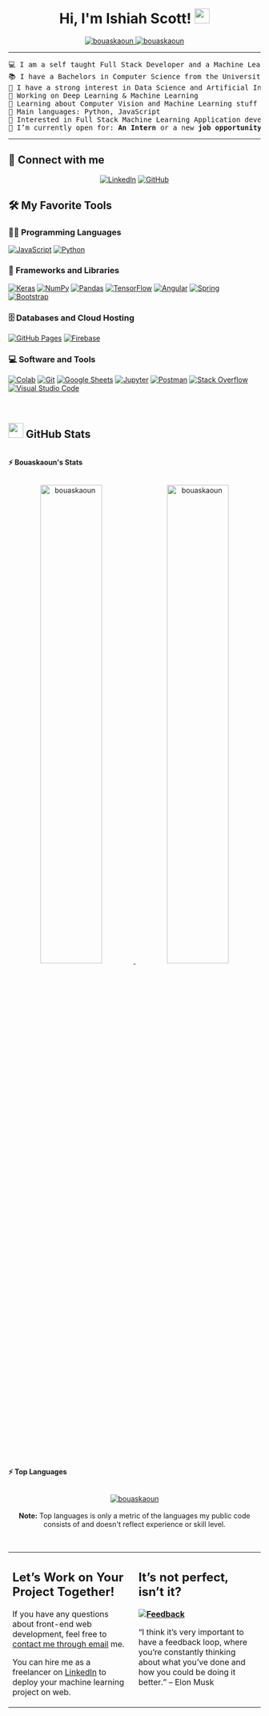   <h1 align="center">
Hi, I'm Ishiah Scott!
	<a href="https://github.com/Bouaskaoun" target="_self">
		<img src="https://media.giphy.com/media/hvRJCLFzcasrR4ia7z/giphy.gif" width="30" data-nsfw-filter-status="sfw" style="visibility: visible;">
	</a>
</h1>
<p align="center">
	<a href="https://github.com/Bouaskaoun">
		<img src="https://komarev.com/ghpvc/?username=bouaskaoun&amp;label=Profile%20views&amp;color=0e75b6&amp;style=flat" alt="bouaskaoun" data-nsfw-filter-status="sfw" style="visibility: visible;">
	</a>
	<a href="https://github.com/Bouaskaoun">
		<img src="https://img.shields.io/github/followers/bouaskaoun?label=Followers" alt="bouaskaoun" data-nsfw-filter-status="sfw" style="visibility: visible;">
	</a>
</p>
<hr>
<pre>💻 I am a self taught Full Stack Developer and a Machine Learning Developer
📚 I have a Bachelors in Computer Science from the University Cadi Ayyad at Morocco
📝 I have a strong interest in Data Science and Artificial Intelligence
🔭 Working on Deep Learning &amp; Machine Learning
🌱 Learning about Computer Vision and Machine Learning stuff
🌟 Main languages: Python, JavaScript
🚩 Interested in Full Stack Machine Learning Application development
🤔 I’m currently open for: <b>An Intern</b> or a new <b>job opportunity</b>, this is <a href="https://drive.google.com/file/d/1OL-pYjC8jb3u3bbqLswQooZkah4ExeZf/view?usp=sharing" target="_blank">MY RESUME.</a>
</pre>
<hr>
<h2 id="-connect-with-me">🤝 Connect with me</h2>
<p align="center">
	<a href="https://www.linkedin.com/in/bouaskaoun/"><img src="https://img.shields.io/badge/linkedin-%230A66C2.svg?style=plastic&amp;logo=linkedin&amp;logoColor=white" alt="LinkedIn" data-nsfw-filter-status="sfw" style="visibility: visible;"></a>
	<a href="https://github.com/Ishiah4325"><img src="https://img.shields.io/badge/github-%23181717.svg?style=plastic&amp;logo=github&amp;logoColor=white" alt="GitHub" data-nsfw-filter-status="sfw" style="visibility: visible;"></a>
</p>
<h2 id="️-my-favorite-tools">🛠️ My Favorite Tools</h2>
<h3 id="-programming-languages">👨‍💻 Programming Languages</h3>
<p>
    <a href="https://github.com/Bouaskaoun"><img alt="JavaScript" src="https://img.shields.io/badge/JavaScript%20-%23F7DF1E.svg?logo=javascript&amp;logoColor=black" data-nsfw-filter-status="sfw" style="visibility: visible;"></a>
    <a href="https://github.com/Bouaskaoun"><img alt="Python" src="https://img.shields.io/badge/Python%20-%2314354C.svg?logo=python&amp;logoColor=white" data-nsfw-filter-status="sfw" style="visibility: visible;"></a>
</p><h3 id="-frameworks-and-libraries">🧰 Frameworks and Libraries</h3>
<p>
    <a href="https://github.com/Bouaskaoun"><img alt="Keras" src="https://img.shields.io/badge/Keras%20-%23D00000.svg?logo=Keras&amp;logoColor=white" data-nsfw-filter-status="sfw" style="visibility: visible;"></a>
    <a href="https://github.com/Bouaskaoun"><img alt="NumPy" src="https://img.shields.io/badge/Numpy%20-%23013243.svg?logo=numpy&amp;logoColor=white" data-nsfw-filter-status="sfw" style="visibility: visible;"></a>
    <a href="https://github.com/Bouaskaoun"><img alt="Pandas" src="https://img.shields.io/badge/Pandas%20-%23150458.svg?logo=pandas&amp;logoColor=white" data-nsfw-filter-status="sfw" style="visibility: visible;"></a>
    <a href="https://github.com/Bouaskaoun"><img alt="TensorFlow" src="https://img.shields.io/badge/TensorFlow%20-%23FF6F00.svg?logo=TensorFlow&amp;logoColor=white" data-nsfw-filter-status="sfw" style="visibility: visible;"></a>
    <a href="https://github.com/Bouaskaoun"><img alt="Angular" src="https://img.shields.io/badge/Angular%20-%23D00000.svg?logo=Angular&amp;logoColor=white" data-nsfw-filter-status="sfw" style="visibility: visible;"></a>
    <a href="https://github.com/Bouaskaoun"><img alt="Spring" src="https://img.shields.io/badge/Spring%20Boot%20-%2334A853.svg?logo=Springboot&amp;logoColor=white" data-nsfw-filter-status="sfw" style="visibility: visible;"></a>
    <a href="https://github.com/Bouaskaoun"><img alt="Bootstrap" src="https://img.shields.io/badge/Bootstrap%20-%23150458.svg?logo=Bootstrap&amp;logoColor=white" data-nsfw-filter-status="sfw" style="visibility: visible;"></a>
</p>
<h3 id="️-databases-and-cloud-hosting">🗄️ Databases and Cloud Hosting</h3>
<p>
    <a href="https://github.com/Bouaskaoun"><img alt="GitHub Pages" src="https://img.shields.io/badge/GitHub%20Pages-%23327FC7.svg?logo=github&amp;logoColor=white" data-nsfw-filter-status="sfw" style="visibility: visible;"></a>
    <a href="https://github.com/Bouaskaoun"><img alt="Firebase" src="https://img.shields.io/badge/Firebase-%23FF6F00.svg?logo=firebase&amp;logoColor=white" data-nsfw-filter-status="sfw" style="visibility: visible;"></a>
</p>
<h3 id="-software-and-tools">💻 Software and Tools</h3>
<p>
    <a href="https://github.com/Bouaskaoun"><img alt="Colab" src="https://img.shields.io/badge/Colab-00b56a.svg?logo=google-colab&amp;logoColor=white" data-nsfw-filter-status="sfw" style="visibility: visible;"></a>
    <a href="https://github.com/Bouaskaoun"><img alt="Git" src="https://img.shields.io/badge/Git%20-%23F05033.svg?logo=git&amp;logoColor=white" data-nsfw-filter-status="sfw" style="visibility: visible;"></a>
    <a href="https://github.com/Bouaskaoun"><img alt="Google Sheets" src="https://img.shields.io/badge/Google%20Sheets%20-%2334A853.svg?logo=google%20sheets&amp;logoColor=white" data-nsfw-filter-status="sfw" style="visibility: visible;"></a>
    <a href="https://github.com/Bouaskaoun"><img alt="Jupyter" src="https://img.shields.io/badge/Jupyter%20-%23F37626.svg?logo=Jupyter&amp;logoColor=white" data-nsfw-filter-status="sfw" style="visibility: visible;"></a>
    <a href="https://github.com/Bouaskaoun"><img alt="Postman" src="https://img.shields.io/badge/Postman-FF6C37?logo=postman&amp;logoColor=white" data-nsfw-filter-status="sfw" style="visibility: visible;"></a>
    <a href="https://github.com/Bouaskaoun"><img alt="Stack Overflow" src="https://img.shields.io/badge/-Stack%20Overflow-FE7A16?logo=stack-overflow&amp;logoColor=white" data-nsfw-filter-status="sfw" style="visibility: visible;"></a>
    <a href="https://github.com/Bouaskaoun"><img alt="Visual Studio Code" src="https://img.shields.io/badge/Visual%20Studio%20Code-0078d7.svg?logo=visual-studio-code&amp;logoColor=white" data-nsfw-filter-status="sfw" style="visibility: visible;"></a>
</p>
<br>
<!--
### 👨🏽‍💻 Workspace
<p>
    <a href="https://github.com/Bouaskaoun"><img alt="Macbook Air M1" src="https://img.shields.io/badge/Apple-MacBook_Air_2020-999999?style=for-the-badge&logo=apple&logoColor=white"></a>
    <a href="https://github.com/Bouaskaoun"><img alt="Spotify" src="https://img.shields.io/badge/Spotify-1ED760?&style=for-the-badge&logo=spotify&logoColor=white"></a>
</p>
-->
<h2 id="-github-stats"><a href="https://github.com/Bouaskaoun"><img src="https://www.blumbergdigital.com/wp-content/uploads/2020/10/stats-graphic-statistics-business-512.png" width="30" data-nsfw-filter-status="sfw" style="visibility: visible;"></a> GitHub Stats</h2>
<br>
<summary><b>⚡ Bouaskaoun's Stats</b></summary>
<br>
<p align="center">
	<a href="https://github.com/Bouaskaoun">
	<img width="49.5%" src="https://github-readme-stats.vercel.app/api?username=bouaskaoun&amp;show_icons=true" alt="bouaskaoun" data-nsfw-filter-status="sfw" style="visibility: visible;">
	<img width="49.5%" src="https://github-readme-streak-stats.herokuapp.com/?user=bouaskaoun" alt="bouaskaoun" data-nsfw-filter-status="sfw" style="visibility: visible;">
	</a>
	<br>
</p>
<br>
<!--
<summary><b>⚡ Activity graph</b></summary>
<br/>
<p align="center">
	<a href="https://github.com/Bouaskaoun">
		<img src="https://activity-graph.herokuapp.com/graph?username=bouaskaoun&bg_color=ffffff&color=000000&line=000000&point=000000&area=true&hide_border=true" alt="bouaskaoun">
	</a>
</p>
<br/>
-->
<summary><b>⚡ Top Languages</b></summary>
<br>
<p align="center">
	<a href="https://github.com/Bouaskaoun">
	<img src="https://github-readme-stats.vercel.app/api/top-langs/?username=bouaskaoun&amp;langs_count=8&amp;layout=compact" alt="bouaskaoun" data-nsfw-filter-status="sfw" style="visibility: visible;">
	</a>
	<br>
<br>
<b>Note:</b> Top languages is only a metric of the languages my public code consists of and doesn't reflect experience or skill level.
</p>
<br>
<table style="border: none">
  <tbody><tr>
  <td width="50%" valign="top">
<h2 id="lets-work-on-your-project-together">Let’s Work on Your Project Together!</h2>
<p>If you have any questions about front-end web development, feel free to <a href="mailto:ishiahS4325@hotmail.com">contact me through email</a> me.</p>
<p>You can hire me as a freelancer on <a href="https://www.linkedin.com/in/ishiah-scott-752221347">LinkedIn</a> to deploy your machine learning project on web.</p>
  </td>
  <td width="50%" valign="top">
<h2 id="its-not-perfect-isnt-it">It’s not perfect, isn’t it?</h2>
<p><strong><a href="https://github.com/Bouaskaoun"><img alt="Feedback" src="https://img.shields.io/badge/Ask%20me-anything-1abc9c.svg" data-nsfw-filter-status="sfw" style="visibility: visible;"></a></strong></p>
<p>“I think it’s very important to have a feedback loop, where you’re constantly thinking about what you’ve done and how you could be doing it better.”
– Elon Musk</p>
  </td>
  </tr>
</tbody></table>
